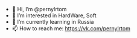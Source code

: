 - 👋 Hi, I’m @pernylrtom
- 👀 I’m interested in HardWare, Soft
- 🌱 I’m currently learning in Russia
- 📫 How to reach me: https://vk.com/pernylrtom
